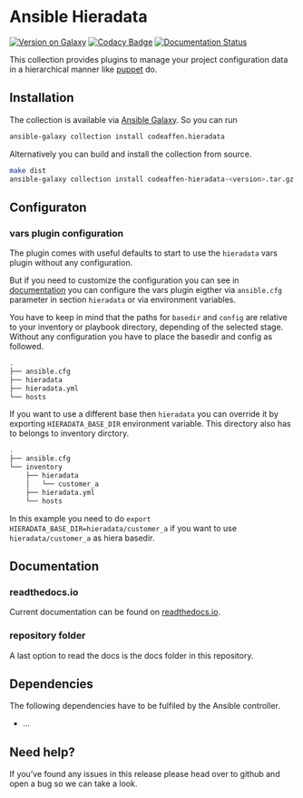 # Ansible Hieradata

[![Version on Galaxy](https://img.shields.io/badge/dynamic/json?style=flat&label=galaxy&prefix=v&url=https://galaxy.ansible.com/api/v2/collections/codeaffen/hieradata/&query=latest_version.version)](https://galaxy.ansible.com/codeaffen/hieradata)
[![Codacy Badge](https://app.codacy.com/project/badge/Grade/0372c2bb95e845ce96fa5d4cf13ca1ca)](https://www.codacy.com/gh/codeaffen/ansible-hiera-data/dashboard?utm_source=github.com&amp;utm_medium=referral&amp;utm_content=codeaffen/ansible-hiera-data&amp;utm_campaign=Badge_Grade)
[![Documentation Status](https://readthedocs.org/projects/ansible-hiera-data/badge/?version=develop)](https://ansible-hiera-data.readthedocs.io/en/develop/?badge=develop)

This collection provides plugins to manage your project configuration data in a hierarchical manner like [puppet](https://puppet.com/docs/puppet/6.17/hiera_quick.html) do.

## Installation

The collection is available via [Ansible Galaxy](https://galaxy.ansible.com/codeaffen/hieradata). So you can run

```bash
ansible-galaxy collection install codeaffen.hieradata
```

Alternatively you can build and install the collection from source.

```bash
make dist
ansible-galaxy collection install codeaffen-hieradata-<version>.tar.gz
```

## Configuraton

### vars plugin configuration

The plugin comes with useful defaults to start to use the `hieradata` vars plugin without any configuration.

But if you need to customize the configuration you can see in
[documentation](https://ansible-hiera-data.readthedocs.io/en/develop/plugins/hieradata_vars.html#ansible-collections-codeaffen-hieradata-hieradata-vars)
you can configure the vars plugin eigther via `ansible.cfg` parameter in section `hieradata` or via environment variables.

You have to keep in mind that the paths for `basedir` and `config` are relative to your inventory or playbook directory, depending of the selected stage. Without any configuration you have to place the basedir and config as followed.

```bash
.
├── ansible.cfg
├── hieradata
├── hieradata.yml
└── hosts
```

If you want to use a different base then `hieradata` you can override it by exporting `HIERADATA_BASE_DIR` environment variable. This directory also has to belongs to inventory dirctory.

```bash
.
├── ansible.cfg
└── inventory
    ├── hieradata
    │   └── customer_a
    ├── hieradata.yml
    └── hosts
```

In this example you need to do `export HIERADATA_BASE_DIR=hieradata/customer_a` if you want to use `hieradata/customer_a` as hiera basedir.

## Documentation

### readthedocs.io

Current documentation can be found on [readthedocs.io](https://ansible-hiera-data.readthedocs.io/en/develop).

### repository folder

A last option to read the docs is the docs folder in this repository.

## Dependencies

The following dependencies have to be fulfiled by the Ansible controller.

* ...

## Need help?

If you’ve found any issues in this release please head over to github and open a bug so we can take a look.
